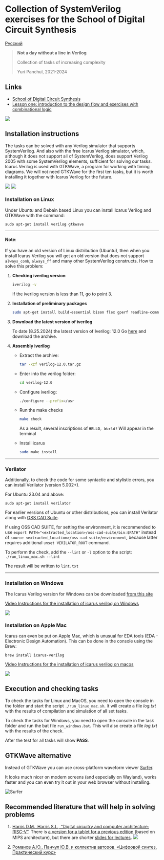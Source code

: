 # Collection of SystemVerilog exercises for the School of Digital Circuit Synthesis

[Русский](README_ru.md)

> **Not a day without a line in Verilog**
>
> Collection of tasks of increasing complexity
>
> Yuri Panchul, 2021-2024

## Links

* [School of Digital Circuit Synthesis](https://engineer.yadro.com/chip-design-school/)
* [Lesson one: introduction to the design flow and exercises with combinational logic](https://youtu.be/DFcvEO-gP0c)

<!-- Some markdown video embedding tricks from https://stackoverflow.com/questions/4279611/how-to-embed-a-video-into-github-readme-md -->

[![](https://img.youtube.com/vi/DFcvEO-gP0c/hqdefault.jpg)](https://youtu.be/DFcvEO-gP0c)


## Installation instructions

The tasks can be solved with any Verilog simulator that supports SystemVerilog. And also with the free Icarus Verilog simulator, which, although it does not support all of SystemVerilog, does support Verilog 2005 with some SystemVerilog elements, sufficient for solving our tasks. Icarus Verilog is used with GTKWave, a program for working with timing diagrams. We will not need GTKWave for the first ten tasks, but it is worth installing it together with Icarus Verilog for the future.

<p><img src="https://habrastorage.org/r/w1560/getpro/habr/upload_files/5c1/69d/934/5c169d9349c4352399b6cd962cdaa645.png">
<img src="https://habrastorage.org/r/w1560/getpro/habr/upload_files/219/8b5/8d9/2198b58d9b1daa7345c07d2770ca2763.png">
</p>

### Installation on Linux

Under Ubuntu and Debain based Linux you can install Icarus Verilog and GTKWave with the command:

`sudo apt-get install verilog gtkwave`

---
#### Note:

If you have an old version of Linux distribution (Ubuntu), then when you install Icarus Verilog you will get an old version that does not support `always_comb`, `always_ff` and many other SystemVerilog constructs. How to solve this problem:

1. **Checking iverilog version**
    ```bash
    iverilog -v
    ```
    If the iverilog version is less than 11, go to point 3.


2. **Installation of preliminary packages**
    ```bash
    sudo apt-get install build-essential bison flex gperf readline-common libncurses5-dev nmon autoconf
    ```

3. **Download the latest version of iverilog**

    To date (8.25.2024) the latest version of Iverilog: 12.0
    Go [here](https://sourceforge.net/projects/iverilog/files/iverilog/12.0/) and download the archive.

4. **Assembly iverilog**
    - Extract the archive:
        ```bash
        tar -xzf verilog-12.0.tar.gz
        ```

    - Enter into the verilog folder:
        ```bash
        cd verilog-12.0
        ```

    - Configure iverilog:
        ```bash
        ./configure --prefix=/usr
        ```

    - Run the make checks
        ```bash
        make check
        ```
        As a result, several inscriptions of `HELLO, World!` Will appear in the terminal

    - Install icarus
        ```bash
        sudo make install
        ```
---
### Verilator

Additionally, to check the code for some syntactic and stylistic errors, you can install Verilator (version 5.002+).

For Ubuntu 23.04 and above:

`sudo apt-get install verilator`

For earlier versions of Ubuntu or other distributions, you can install Verilator along with [OSS CAD Suite](https://github.com/YosysHQ/oss-cad-suite-build?tab=readme-ov-file#installation).


If using OSS CAD SUITE, for setting the environment, it is recommended to use `export PATH="<extracted_location>/oss-cad-suite/bin:$PATH"` instead of `source <extracted_location>/oss-cad-suite/environment`, because latter requires additional `unset VERILATOR_ROOT` command.

To perform the check, add the `--lint` or `-l` option to the script:
`./run_linux_mac.sh --lint`

The result will be written to `lint.txt`

---
### Installation on Windows

The Icarus Verilog version for Windows can be downloaded [from this site](https://bleyer.org/icarus/)

[Video Instructions for the installation of icarus verilog on Windows](https://youtu.be/5kync4z5vow)


[![](https://img.youtube.com/vi/5Kync4z5VOw/hqdefault.jpg)](https://www.youtube.com/watch?v=5Kync4z5VOw)

### Installation on Apple Mac

Icarus can even be put on Apple Mac, which is unusual for EDA tools (EDA - Electronic Design Automation). This can be done in the console using the Brew:

`brew install icarus-verilog`

[Video Instructions for the installation of icarus verilog on macos](https://youtu.be/juykyoyr8hs)

[![](https://img.youtube.com/vi/jUYkYoYr8hs/hqdefault.jpg)](https://www.youtube.com/watch?v=jUYkYoYr8hs)


## Execution and checking tasks

To check the tasks for Linux and MacOS, you need to open the console in the folder and start the script `./run_linux_mac.sh`. It will create a file _log.txt_ with the results of compilation and simulation of all set tasks.

To check the tasks for Windows, you need to open the console in the task folder and run the bat file `run_windows.bat`. This will also create a file _log.txt_ with the results of the check.

After the test for all tasks will show **PASS**.

## GTKWave alternative

Instead of GTKWave you can use cross-platform waveform viewer [Surfer](https://surfer-project.org/).

It looks much nicer on modern screens (and especially on Wayland), works faster and you can even try it out in your web browser without installing.

![Surfer](https://gitlab.com/surfer-project/surfer/-/raw/main/snapshots/render_readme_screenshot.png)

## Recommended literature that will help in solving problems

1. [Harris D.M., Harris S.L., “Digital circuitry and computer architecture: RISC-V”](https://dmkpress.com/catalog/electronics/circuit_design/978-5-97060-961-3). There is [a version for a tablet for a previous edition](https://silicon-russia.com/public_materials/2018_01_15_latest_harris_harris_ru_barabanov_version/digital_design_rus-25.10.2017.pdf) (based on MIPS architecture), but there are shorter [slides for lectures](http://www.silicon-russia.com/public_materials/2016_09_01_harris_and_harris_slides/DDCA2e_LectureSlides_Ru_20160901.zip).
![](https://habrastorage.org/r/w1560/getpro/habr/upload_files/26c/817/9c3/26c8179c34c52fa937cd2200f789c3d0.png)

2. [Романов А.Ю., Панчул Ю.В. и коллектив авторов. «Цифровой синтез. Практический курс»](https://dmkpress.com/catalog/electronics/circuit_design/978-5-97060-850-0/)
